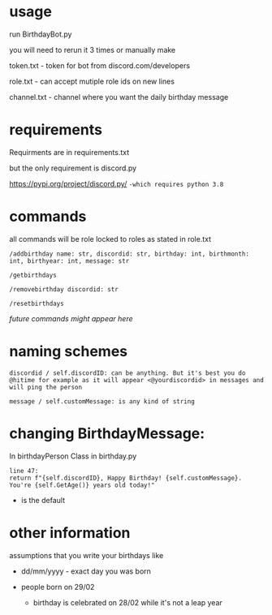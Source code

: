 # usage 
run BirthdayBot.py

you will need to rerun it 3 times or manually make

token.txt - token for bot from discord.com/developers

role.txt - can accept mutiple role ids on new lines

channel.txt - channel where you want the daily birthday message

# requirements 

Requirments are in requirements.txt

but the only requirement is discord.py

https://pypi.org/project/discord.py/ 
```-which requires python 3.8```

# commands

all commands will be role locked to roles as stated in role.txt
```
/addbirthday name: str, discordid: str, birthday: int, birthmonth: int, birthyear: int, message: str

/getbirthdays 

/removebirthday discordid: str

/resetbirthdays
```
*future commands might appear here*

# naming schemes

```discordid / self.discordID: can be anything. But it's best you do @hitime for example as it will appear <@yourdiscordid> in messages and will ping the person```

```message / self.customMessage: is any kind of string ```

# changing BirthdayMessage:

In birthdayPerson Class in birthday.py

```
line 47:
return f"{self.discordID}, Happy Birthday! {self.customMessage}.  You're {self.GetAge()} years old today!"
```
- is the default

# other information

assumptions that you write your birthdays like 

- dd/mm/yyyy - exact day you was born

- people born on 29/02
  
  - birthday is celebrated on 28/02 while it's not a leap year



